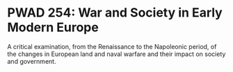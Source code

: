# PWAD 254: War and Society in Early Modern Europe

A critical examination, from the Renaissance to the Napoleonic period, of the changes in European land and naval warfare and their impact on society and government.